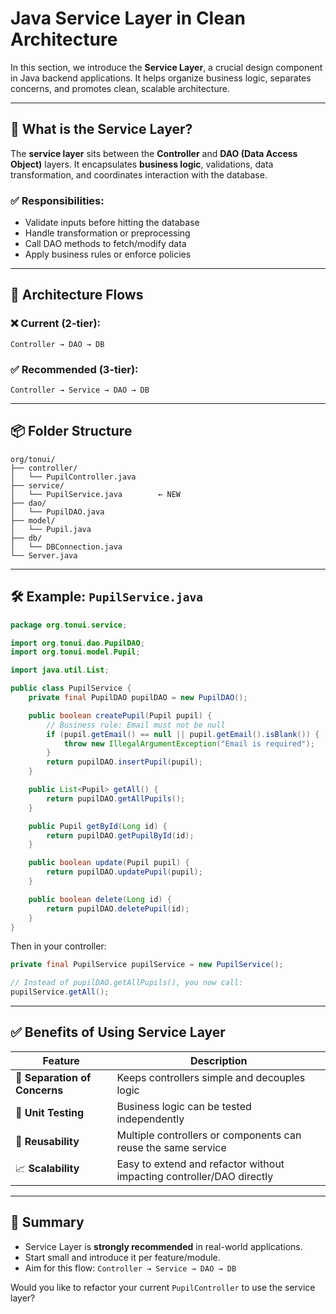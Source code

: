 # Java Service Layer in Clean Architecture

In this section, we introduce the **Service Layer**, a crucial design component in Java backend applications. It helps organize business logic, separates concerns, and promotes clean, scalable architecture.

---

## 🧠 What is the Service Layer?

The **service layer** sits between the **Controller** and **DAO (Data Access Object)** layers. It encapsulates **business logic**, validations, data transformation, and coordinates interaction with the database.

### ✅ Responsibilities:

* Validate inputs before hitting the database
* Handle transformation or preprocessing
* Call DAO methods to fetch/modify data
* Apply business rules or enforce policies

---

## 🔁 Architecture Flows

### ❌ Current (2-tier):

```
Controller → DAO → DB
```

### ✅ Recommended (3-tier):

```
Controller → Service → DAO → DB
```

---

## 📦 Folder Structure

```
org/tonui/
├── controller/
│   └── PupilController.java
├── service/
│   └── PupilService.java        ← NEW
├── dao/
│   └── PupilDAO.java
├── model/
│   └── Pupil.java
├── db/
│   └── DBConnection.java
└── Server.java
```

---

## 🛠 Example: `PupilService.java`

```java
package org.tonui.service;

import org.tonui.dao.PupilDAO;
import org.tonui.model.Pupil;

import java.util.List;

public class PupilService {
    private final PupilDAO pupilDAO = new PupilDAO();

    public boolean createPupil(Pupil pupil) {
        // Business rule: Email must not be null
        if (pupil.getEmail() == null || pupil.getEmail().isBlank()) {
            throw new IllegalArgumentException("Email is required");
        }
        return pupilDAO.insertPupil(pupil);
    }

    public List<Pupil> getAll() {
        return pupilDAO.getAllPupils();
    }

    public Pupil getById(Long id) {
        return pupilDAO.getPupilById(id);
    }

    public boolean update(Pupil pupil) {
        return pupilDAO.updatePupil(pupil);
    }

    public boolean delete(Long id) {
        return pupilDAO.deletePupil(id);
    }
}
```

Then in your controller:

```java
private final PupilService pupilService = new PupilService();

// Instead of pupilDAO.getAllPupils(), you now call:
pupilService.getAll();
```

---

## ✅ Benefits of Using Service Layer

| Feature                       | Description                                                           |
| ----------------------------- | --------------------------------------------------------------------- |
| 🔄 **Separation of Concerns** | Keeps controllers simple and decouples logic                          |
| 🧪 **Unit Testing**           | Business logic can be tested independently                            |
| 🔧 **Reusability**            | Multiple controllers or components can reuse the same service         |
| 📈 **Scalability**            | Easy to extend and refactor without impacting controller/DAO directly |

---

## 🧠 Summary

* Service Layer is **strongly recommended** in real-world applications.
* Start small and introduce it per feature/module.
* Aim for this flow: `Controller → Service → DAO → DB`

Would you like to refactor your current `PupilController` to use the service layer?
